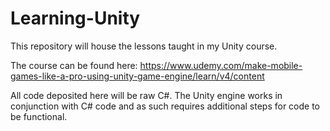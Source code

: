 # Learning-Unity
This repository will house the lessons taught in my Unity course.


The course can be found here: https://www.udemy.com/make-mobile-games-like-a-pro-using-unity-game-engine/learn/v4/content

All code deposited here will be raw C#.  The Unity engine works in conjunction with C# code and as such requires additional steps for code to be functional.
